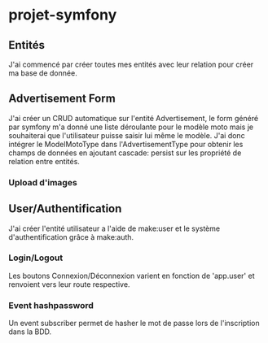 # projet-symfony


## Entités

J'ai commencé par créer toutes mes entités avec leur relation pour créer ma base de donnée. 

## Advertisement Form

J'ai créer un CRUD automatique sur l'entité Advertisement, le form généré par symfony m'a donné une liste déroulante pour le modèle moto mais je souhaiterai que l'utilisateur puisse saisir lui même le modèle. J'ai donc intégrer le ModelMotoType dans l'AdvertisementType pour obtenir les champs de données en ajoutant cascade: persist sur les propriété de relation entre entités.
### Upload d'images


## User/Authentification

J'ai créer l'entité utilisateur a l'aide de make:user et le système d'authentification grâce à make:auth.

### Login/Logout
Les boutons Connexion/Déconnexion varient en fonction de 'app.user' et renvoient vers leur route respective.

### Event hashpassword
Un event subscriber permet de hasher le mot de passe lors de l'inscription dans la BDD.